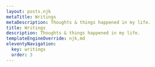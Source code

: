 ```yaml
---
layout: posts.njk
metaTitle: Writings
metaDescription: Thoughts & things happened in my life.
title: Writings
description: Thoughts & things happened in my life.
templateEngineOverride: njk,md
eleventyNavigation:
  key: writings
  order: 3
---
```

